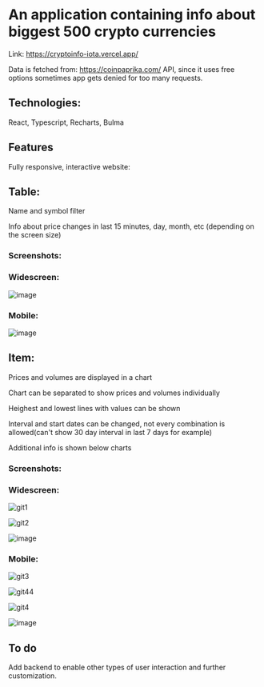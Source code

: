 # An application containing info about biggest 500 crypto currencies

Link: https://cryptoinfo-iota.vercel.app/

Data is fetched from: https://coinpaprika.com/ API, since it uses free options sometimes app gets denied for too many requests.

## Technologies:

React, Typescript, Recharts, Bulma

## Features

Fully responsive, interactive website: 

## Table: 

Name and symbol filter

Info about price changes in last 15 minutes, day, month, etc (depending on the screen size)

### Screenshots:

### Widescreen:

![image](https://user-images.githubusercontent.com/33669118/177045270-c319f1f5-49eb-4678-8d85-26798b93283d.png)

### Mobile:

![image](https://user-images.githubusercontent.com/33669118/177045335-a68b80d9-d43e-4ceb-bb4b-395790f87fa6.png)

## Item:

Prices and volumes are displayed in a chart

Chart can be separated to show prices and volumes individually

Heighest and lowest lines with values can be shown

Interval and start dates can be changed, not every combination is allowed(can't show 30 day interval in last 7 days for example)

Additional info is shown below charts


### Screenshots:

### Widescreen: 

![git1](https://user-images.githubusercontent.com/33669118/178264060-cd3b4caf-2d2a-4fc1-9574-c159bf7887b9.png)

![git2](https://user-images.githubusercontent.com/33669118/178264345-1c215b8a-0487-440b-8cdc-7169add44833.png)

![image](https://user-images.githubusercontent.com/33669118/177045469-1399fca3-731d-491b-8fe3-1ca2937c9424.png)

### Mobile: 

![git3](https://user-images.githubusercontent.com/33669118/178264480-c32558bd-489f-4345-b062-8f55126d7dc0.png)

![git44](https://user-images.githubusercontent.com/33669118/178264554-df7be8b2-5162-4474-9d07-83ffedad204c.PNG)

![git4](https://user-images.githubusercontent.com/33669118/178264583-9c29fa61-960b-45bc-8b2c-dbdc64c74045.png)

![image](https://user-images.githubusercontent.com/33669118/177045652-63021bce-8f97-43db-807e-982c25b38866.png)


## To do

Add backend to enable other types of user interaction and further customization.
